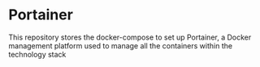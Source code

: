 # Portainer
This repository stores the docker-compose to set up Portainer, a Docker management platform used to manage all the containers within the technology stack
